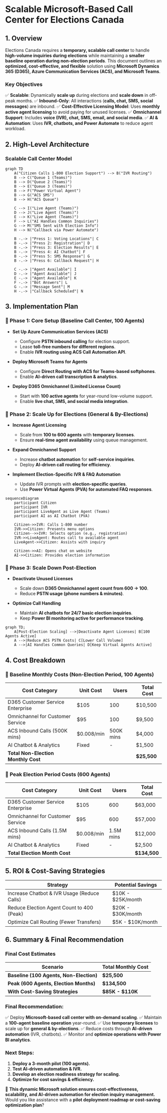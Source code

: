 # **Scalable Microsoft-Based Call Center for Elections Canada**

## **1. Overview**

Elections Canada requires a **temporary, scalable call center** to handle **high-volume inquiries during elections** while maintaining a **smaller baseline operation during non-election periods**. This document outlines an **optimized, cost-effective, and flexible** solution using **Microsoft Dynamics 365 (D365), Azure Communication Services (ACS), and Microsoft Teams**.

### **Key Objectives**

✅ **Scalable**: Dynamically **scale up** during elections and **scale down** in off-peak months.
✅ **Inbound-Only**: All interactions (**calls, chat, SMS, social messages**) are inbound.
✅ **Cost-Effective Licensing Model**: Uses **monthly active agent licensing** to avoid paying for unused licenses.
✅ **Omnichannel Support**: Includes **voice (IVR), chat, SMS, email, and social media**.
✅ **AI & Automation**: Uses **IVR, chatbots, and Power Automate** to reduce agent workload.

## **2. High-Level Architecture**

### **Scalable Call Center Model**

```mermaid
graph TD
    A("Citizen Calls 1-800 Election Support") --> B("IVR Routing")
    B --> C("Queue 1 (Teams)")
    B --> D("Queue 2 (Teams)")
    B --> E("Queue 3 (Teams)")
    B --> F("Power Virtual Agent")
    B --> G("ACS SMS")
    B --> H("ACS Queue")
  
    C --> I("Live Agent (Teams)")
    D --> J("Live Agent (Teams)")
    E --> K("Live Agent (Teams)")
    F --> L("AI Handles Common Inquiries")
    G --> M("SMS Sent with Election Info")
    H --> N("Callback via Power Automate")
  
    B -.-> |"Press 1: Voting Locations"| C
    B -.-> |"Press 2: Registration"| D
    B -.-> |"Press 3: Election Results"| E
    B -.-> |"Press 4: AI Chatbot"| F
    B -.-> |"Press 5: SMS Response"| G
    B -.-> |"Press 6: Callback Request"| H
  
    C -.-> |"Agent Available"| I
    D -.-> |"Agent Available"| J
    E -.-> |"Agent Available"| K
    F -.-> |"Bot Answers"| L
    G -.-> |"Message Sent"| M
    H -.-> |"Callback Scheduled"| N
```

## **3. Implementation Plan**

### **📌 Phase 1: Core Setup (Baseline Call Center, 100 Agents)**

- **Set Up Azure Communication Services (ACS)**

  - Configure **PSTN inbound calling** for election support.
  - Lease **toll-free numbers for different regions**.
  - Enable **IVR routing using ACS Call Automation API**.
- **Deploy Microsoft Teams for Agents**

  - Configure **Direct Routing with ACS for Teams-based softphones**.
  - Enable **AI-driven call transcription & analytics**.
- **Deploy D365 Omnichannel (Limited License Count)**

  - Start with **100 active agents** for year-round low-volume support.
  - Enable **live chat, SMS, and social media integration**.

### **📌 Phase 2: Scale Up for Elections (General & By-Elections)**

- **Increase Agent Licensing**

  - Scale from **100 to 600 agents** with **temporary licenses**.
  - Ensure **real-time agent availability** using queue management.
- **Expand Omnichannel Support**

  - Increase **chatbot automation** for **self-service inquiries**.
  - Deploy **AI-driven call routing for efficiency**.
- **Implement Election-Specific IVR & FAQ Automation**

  - Update IVR prompts with **election-specific queries**.
  - Use **Power Virtual Agents (PVA) for automated FAQ responses**.

```mermaid
sequenceDiagram
    participant Citizen
    participant IVR
    participant LiveAgent as Live Agent (Teams)
    participant AI as AI Chatbot (PVA)
  
    Citizen->>IVR: Calls 1-800 number
    IVR->>Citizen: Presents menu options
    Citizen-->>IVR: Selects option (e.g., registration)
    IVR->>LiveAgent: Routes call to available agent
    LiveAgent->>Citizen: Assists with inquiry
  
    Citizen->>AI: Opens chat on website
    AI->>Citizen: Provides election information
```

### **📌 Phase 3: Scale Down Post-Election**

- **Deactivate Unused Licenses**

  - Scale down **D365 Omnichannel agent count from 600 → 100**.
  - Reduce **PSTN usage (phone numbers & minutes)**.
- **Optimize Call Handling**

  - Maintain **AI chatbots for 24/7 basic election inquiries**.
  - Keep **Power BI monitoring active for performance tracking**.

```mermaid
graph TD;
    A[Post-Election Scaling] -->|Deactivate Agent Licenses| B[100 Agents Active]
    A -->|Reduce ACS PSTN Costs| C[Lower Call Volume]
    A -->|AI Handles Common Queries| D[Keep Virtual Agents Active]
```

## **4. Cost Breakdown**

### **📌 Baseline Monthly Costs (Non-Election Period, 100 Agents)**

| **Cost Category**                   | **Unit Cost**                | **Users** | **Total Cost** |
| ----------------------------------------- | ---------------------------------- | --------------- | -------------------- |
| D365 Customer Service Enterprise          | $105         | 100       | $10,500 |                 |                      |
| Omnichannel for Customer Service          | $95          | 100       | $9,500  |                 |                      |
| ACS Inbound Calls (500K mins)             | $0.008/min   | 500K mins | $4,000  |                 |                      |
| AI Chatbot & Analytics                    | Fixed                              | -               | $1,500               |
| **Total Non-Election Monthly Cost** |                                    |                 | **$25,500**    |

### **📌 Peak Election Period Costs (600 Agents)**

| **Cost Category**             | **Unit Cost**                | **Users** | **Total Cost** |
| ----------------------------------- | ---------------------------------- | --------------- | -------------------- |
| D365 Customer Service Enterprise    | $105         | 600       | $63,000 |                 |                      |
| Omnichannel for Customer Service    | $95          | 600       | $57,000 |                 |                      |
| ACS Inbound Calls (1.5M mins)       | $0.008/min   | 1.5M mins | $12,000 |                 |                      |
| AI Chatbot & Analytics              | Fixed                              | -               | $2,500               |
| **Total Election Month Cost** |                                    |                 | **$134,500**   |

## **5. ROI & Cost-Saving Strategies**

| **Strategy**                          | **Potential Savings** |
| ------------------------------------------- | --------------------------- |
| Increase Chatbot & IVR Usage (Reduce Calls) | $10K - $25K/month           |
| Reduce Election Agent Count to 400 (Peak)   | $20K - $30K/month           |
| Optimize Call Routing (Fewer Transfers)     | $5K - $10K/month            |

## **6. Summary & Final Recommendation**

### **Final Cost Estimates**

| **Scenario**                            | **Total Monthly Cost** |
| --------------------------------------------- | ---------------------------- |
| **Baseline (100 Agents, Non-Election)** | **$25,500**            |
| **Peak (600 Agents, Election Months)**  | **$134,500**           |
| **With Cost-Saving Strategies**         | **$85K - $110K**       |

### **Final Recommendation:**

✅ Deploy **Microsoft-based call center with on-demand scaling**.
✅ Maintain a **100-agent baseline operation** year-round.
✅ Use **temporary licenses** to scale up for **general & by-elections**.
✅ Reduce costs through **AI-driven automation** (IVR, chatbots).
✅ Monitor and **optimize operations with Power BI analytics**.

### **Next Steps:**

1. **Deploy a 3-month pilot (100 agents).**
2. **Test AI-driven automation & IVR.**
3. **Develop an election readiness strategy for scaling.**
4. **Optimize for cost savings & efficiency.**

🚀 **This dynamic Microsoft solution ensures cost-effectiveness, scalability, and AI-driven automation for election inquiry management.** Would you like assistance with a **pilot deployment roadmap or cost-saving optimization plan**?
